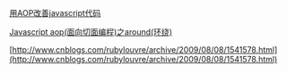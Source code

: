 [用AOP改善javascript代码](https://www.2cto.com/kf/201311/254838.html)

[Javascript aop(面向切面编程)之around(环绕)](http://www.cnblogs.com/dojo-lzz/p/4470278.html)

[http://www.cnblogs.com/rubylouvre/archive/2009/08/08/1541578.html](http://www.cnblogs.com/rubylouvre/archive/2009/08/08/1541578.html)

